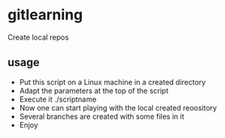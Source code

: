# gitlearning
Create local repos

## usage
- Put this script on a Linux machine in a created directory
- Adapt the parameters at the top of the script
- Execute it ./scriptname
- Now one can start playing with the local created reoository
- Several branches are created with some files in it
- Enjoy
